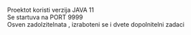  Proektot koristi verzija JAVA 11 </br>
Se startuva na PORT 9999 </br>
Osven zadolzitelnata , izraboteni se i dvete dopolnitelni zadaci
